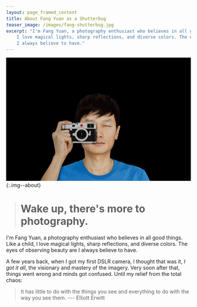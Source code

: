 ```yaml
---
layout: page_framed_content
title: About Fang Yuan as a Shutterbug
teaser_image: /images/fang-shutterbug.jpg
excerpt: "I'm Fang Yuan, a photography enthusiast who believes in all good things. Like a child,
    I love magical lights, sharp reflections, and diverse colors. The eyes of observing beauty are
    I always believe to have."
---
```


![](/images/fang-shutterbug.jpg){:.img--about}

> # Wake up, there's more to photography.

I'm Fang Yuan, a photography enthusiast who believes in all good things. Like a child, I love
magical lights, sharp reflections, and diverse colors. The eyes of observing beauty are I always
believe to have.

A few years back, when I got my first DSLR camera, I thought that was it, _I got it all_, the
visionary and mastery of the imagery. Very soon after that, things went wrong and minds got confused.
Until my relief from the total chaos:

> It has little to do with the things you see and everything to do with the way you see them.
> --- Elliott Erwitt
